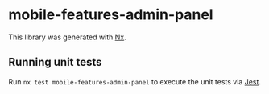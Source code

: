 # mobile-features-admin-panel

This library was generated with [Nx](https://nx.dev).

## Running unit tests

Run `nx test mobile-features-admin-panel` to execute the unit tests via [Jest](https://jestjs.io).
